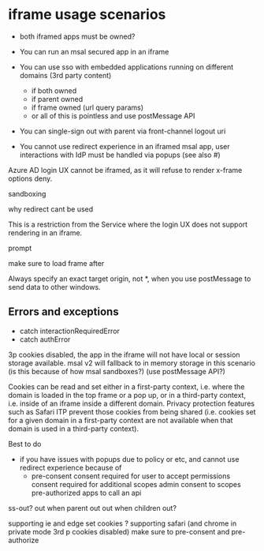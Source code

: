 # iframe usage scenarios

* both iframed apps must be owned?

* You can run an msal secured app in an iframe
* You can use sso with embedded applications running on different domains (3rd party content)
    * if both owned
    * if parent owned
    * if frame owned (url query params)
    * or all of this is pointless and use postMessage API
* You can single-sign out with parent via front-channel logout uri
* You cannot use redirect experience in an iframed msal app, user interactions with IdP must be handled via popups (see also #)

Azure AD login UX cannot be iframed, as it will refuse to render x-frame options deny.

sandboxing

why redirect cant be used

This is a restriction from the Service where the login UX does not support rendering in an iframe.

prompt

make sure to load frame after

Always specify an exact target origin, not *, when you use postMessage to send data to other windows.

## Errors and exceptions

* catch interactionRequiredError
* catch authError

3p cookies disabled, the app in the iframe will not have local or session storage available. msal v2 will fallback to in memory storage in this scenario (is this because of how msal sandboxes?) (use postMessage API?)

Cookies can be read and set either in a first-party context, i.e. where the domain is loaded in the top frame or a pop up, or in a third-party context, i.e. inside of an iframe inside a different domain. Privacy protection features such as Safari ITP prevent those cookies from being shared (i.e. cookies set for a given domain in a first-party context are not available when that domain is used in a third-party context).


Best to do

- if you have issues with popups due to policy or etc, and cannot use redirect experience because of
    - pre-consent
    consent required for user to accept permissions
    consent required for additional scopes
    admin consent to scopes
    pre-authorized apps to call an api

ss-out?
    out when parent out
    out when children out?

supporting ie and edge
    set cookies ?
supporting safari (and chrome in private mode 3rd p cookies disabled)
    make sure to pre-consent and pre-authorize
